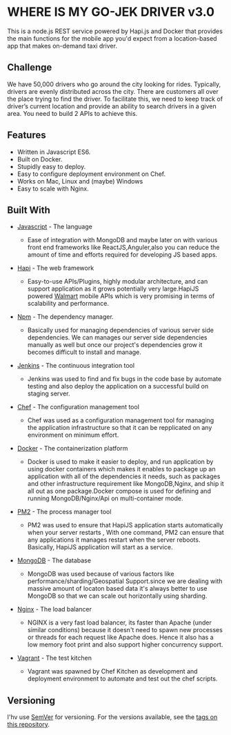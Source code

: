 # WHERE IS MY GO-JEK DRIVER v3.0

This is a node.js REST service powered by Hapi.js and Docker that provides the main functions for the mobile app you'd expect from a location-based app that makes on-demand taxi driver.

## Challenge

We have 50,000 drivers who go around the city looking for rides. Typically, drivers are evenly
distributed across the city. There are customers all over the place trying to find the driver. To
facilitate this, we need to keep track of driver’s current location and provide an ability to search
drivers in a given area. You need to build 2 APIs to achieve this.

## Features

- Written in Javascript ES6.
- Built on Docker. 
- Stupidly easy to deploy.
- Easy to configure deployment environment on Chef.
- Works on Mac, Linux and (maybe) Windows
- Easy to scale with Nginx.

## Built With

* [Javascript](https://www.javascript.com/) - The language 
  * Ease of integration with MongoDB and maybe later on with various front end frameworks like ReactJS,Anguler,also you can reduce the amount of time and efforts required for developing JS based apps.

* [Hapi](https://hapijs.com/) - The web framework
  * Easy-to-use APIs/Plugins, highly modular architecture, and can support application as it grows potentially very large.HapiJS powered [Walmart](https://www.walmart.com/) mobile APIs which is very promising in terms of scalability and performance.


  
* [Npm](https://www.npmjs.com/) - The dependency manager.
  * Basically used for managing dependencies of various server side dependencies. We can manages our server side dependencies manually as well but once our project's dependencies grow it becomes difficult to install and manage.

* [Jenkins](https://jenkins.io/) - The continuous integration tool
  * Jenkins was used to find and fix bugs in the code base by automate testing and also deploy the application on a successful build on staging server.

* [Chef](https://www.chef.io/configuration-management/) - The configuration management tool
  * Chef was used as a configuration management tool for managing the application infrastructure so that it can be repplicated on any environment on minimum effort.   
  
* [Docker](https://www.docker.com/) - The containerization platform
  * Docker is used to make it easier to deploy, and run application by using docker containers which makes it enables to package up an application with all of the dependencies it needs, such as packages and other infrastructure requirement like MongoDB,Nginx, and ship it all out as one package.Docker compose is used for defining and running MongoDB/Nginx/Api on  multi-container mode. 
  
* [PM2](http://pm2.keymetrics.io/) - The process manager tool
  * PM2 was used to ensure that HapiJS application starts automatically when your server restarts , With one command, PM2 can ensure that any applications it manages restart when the server reboots. Basically, HapiJS application will start as a service.
  
* [MongoDB](https://www.mongodb.com/) - The database
  * MongoDB was used because of various factors like performance/sharding/Geospatial Support.since we are dealing with massive amount of locaton based data it's always better to use MongoDB so that we can scale out horizontally using sharding.  
  
* [Nginx](https://www.nginx.com/) - The load balancer
  * NGINX is a very fast load balancer, its faster than Apache (under similar conditions) because it doesn't need to spawn new processes or threads for each request like Apache does. Hence it also has a low memory foot print and also support higher concurrency support.
  
* [Vagrant](https://www.vagrantup.com/) - The test kitchen
  * Vagrant was spawned by Chef Kitchen as development and deployment environment to automate and test out the chef scripts.


## Versioning

I'hv use [SemVer](http://semver.org/) for versioning. For the versions available, see the [tags on this repository](https://gitlab.com/istore221/where-is-my-go-jek-driver/tags). 
